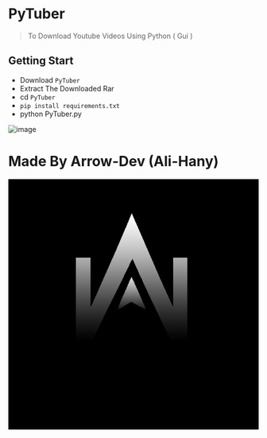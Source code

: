 # PyTuber
> To Download Youtube Videos Using Python ( Gui )

## Getting Start
   - Download `PyTuber`
   - Extract The Downloaded Rar
   - cd `PyTuber`
   - `pip install requirements.txt`
   - python PyTuber.py

![image](https://github.com/Arrow-DV/pytuber/assets/128916762/077d2c42-1b98-4fa5-9446-6108c6d8b920)
# Made By Arrow-Dev (Ali-Hany)
<img src="arrow.png"> 
